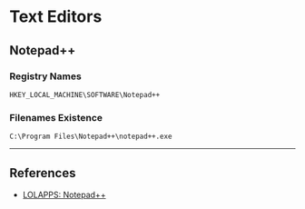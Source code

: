 # Text Editors

## Notepad++

### Registry Names

```
HKEY_LOCAL_MACHINE\SOFTWARE\Notepad++
```

### Filenames Existence

```
C:\Program Files\Notepad++\notepad++.exe
```

---
## References

- [LOLAPPS: Notepad++](https://lolapps-project.github.io/lolapps/Desktop/notepad++/)